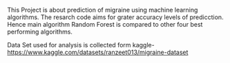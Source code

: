 This Project is about prediction of migraine using machine learning algorithms. The resarch code aims for grater accuracy levels of predicction. Hence main algorithm Random Forest is compared to other 
four best performing algorithms.

Data Set used for analysis is collected form kaggle- https://www.kaggle.com/datasets/ranzeet013/migraine-dataset
